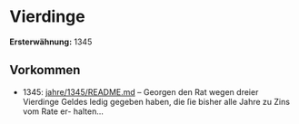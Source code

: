 # Vierdinge

**Ersterwähnung:** 1345

## Vorkommen
- 1345: [jahre/1345/README.md](../jahre/1345/README.md) – Georgen
den Rat wegen dreier Vierdinge Geldes ledig gegeben
haben, die ſie bisher alle Jahre zu Zins vom Rate er-
halten...

